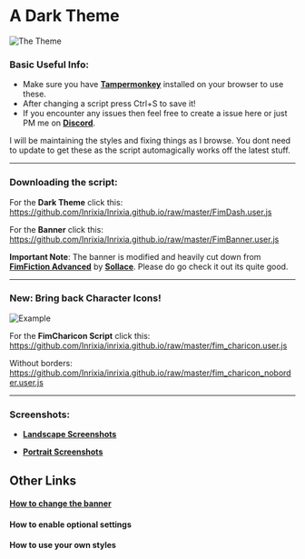 # A Dark Theme

![The Theme](https://i.gyazo.com/94ea3ad1034eed9cfa2781c9f453474b.png)

### Basic Useful Info:

 * Make sure you have **[Tampermonkey](http://tampermonkey.net/)** installed on your browser to use these.
 * After changing a script press Ctrl+S to save it!
 * If you encounter any issues then feel free to create a issue here or just PM me on **[Discord](https://discordapp.com/)**.

I will be maintaining the styles and fixing things as I browse. You dont need to update to get these as the script automagically works off the latest stuff.

---

### Downloading the script:
For the **Dark Theme** click this:
https://github.com/Inrixia/Inrixia.github.io/raw/master/FimDash.user.js

For the **Banner** click this:
https://github.com/Inrixia/Inrixia.github.io/raw/master/FimBanner.user.js

**Important Note**: The banner is modified and heavily cut down from **[FimFiction Advanced](https://sta.sh/01pfv954kl8r)** by **[Sollace](https://www.fimfiction.net/user/138711/Sollace)**. Please do go check it out its quite good.

---
### New: Bring back Character Icons!
![Example](https://i.gyazo.com/fc4d5c8170d0bc852a0183e2b813f1f2.png)

For the **FimCharicon Script** click this:
https://github.com/Inrixia/inrixia.github.io/raw/master/fim_charicon.user.js

Without borders:
https://github.com/Inrixia/inrixia.github.io/raw/master/fim_charicon_noborder.user.js

---

### Screenshots:
 - **[Landscape Screenshots](https://imgur.com/a/0XpWx)**

 - **[Portrait Screenshots](https://imgur.com/a/PeF0y)**


## Other Links

#### [How to change the banner](https://github.com/Inrixia/Inrixia.github.io/blob/master/banner_change.md)

#### How to enable optional settings

#### How to use your own styles
